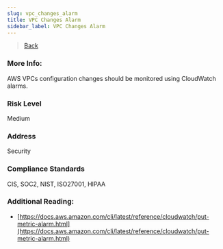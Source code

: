 ```yaml
---
slug: vpc_changes_alarm
title: VPC Changes Alarm
sidebar_label: VPC Changes Alarm
---
```

> [Back](../../cloudwatchmonitoring)

### More Info:
AWS VPCs configuration changes should be monitored using CloudWatch alarms.

### Risk Level
Medium

### Address
Security

### Compliance Standards
CIS, SOC2, NIST, ISO27001, HIPAA

### Additional Reading:
- [https://docs.aws.amazon.com/cli/latest/reference/cloudwatch/put-metric-alarm.html](https://docs.aws.amazon.com/cli/latest/reference/cloudwatch/put-metric-alarm.html) 


